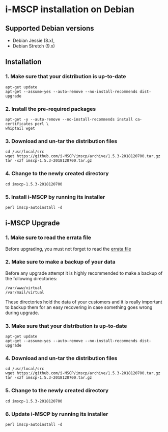# i-MSCP installation on Debian

## Supported Debian versions

- Debian Jessie (8.x),
- Debian Stretch (9.x)

## Installation

### 1. Make sure that your distribution is up-to-date

```
apt-get update
apt-get --assume-yes --auto-remove --no-install-recommends dist-upgrade
```

### 2. Install the pre-required packages

```
apt-get -y --auto-remove --no-install-recommends install ca-certificates perl \
whiptail wget
```

### 3. Download and un-tar the distribution files

```
cd /usr/local/src
wget https://github.com/i-MSCP/imscp/archive/1.5.3-2018120700.tar.gz
tar -xzf imscp-1.5.3-2018120700.tar.gz
```

### 4. Change to the newly created directory

```
cd imscp-1.5.3-2018120700
```

### 5. Install i-MSCP by running its installer

```
perl imscp-autoinstall -d
```

## i-MSCP Upgrade

### 1. Make sure to read the errata file

Before upgrading, you must not forget to read the
[errata file](https://github.com/i-MSCP/imscp/blob/1.5.3-2018120700/docs/1.5.x_errata.md)

### 2. Make sure to make a backup of your data

Before any upgrade attempt it is highly recommended to make a backup of the
following directories:

```
/var/www/virtual
/var/mail/virtual
```

These directories hold the data of your customers and it is really important to
backup them for an easy recovering in case something goes wrong during upgrade.

### 3. Make sure that your distribution is up-to-date

```
apt-get update
apt-get --assume-yes --auto-remove --no-install-recommends dist-upgrade
```

### 4. Download and un-tar the distribution files

```
cd /usr/local/src
wget https://github.com/i-MSCP/imscp/archive/1.5.3-2018120700.tar.gz
tar -xzf imscp-1.5.3-2018120700.tar.gz
```

### 5. Change to the newly created directory

```
cd imscp-1.5.3-2018120700
```

### 6. Update i-MSCP by running its installer

```
perl imscp-autoinstall -d
```
